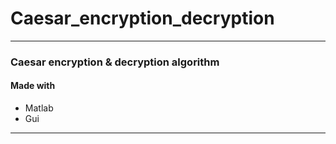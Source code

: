 # Caesar_encryption_decryption

---

<h3>
Caesar encryption &amp; decryption algorithm
</h3>
<h4>Made with</h4> 

- Matlab
- Gui
---

